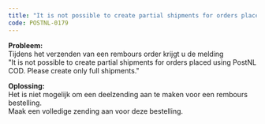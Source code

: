 ```yaml
---
title: "It is not possible to create partial shipments for orders placed using PostNL COD."
code: POSTNL-0179
---
```


<div class="columnLayout single" data-layout="single">
<div class="cell normal" data-type="normal">
<div class="innerCell">
<p><strong>Probleem: <br></strong>Tijdens het verzenden van een rembours order krijgt u de melding <br>"It is not possible to create partial shipments for orders placed using PostNL COD. Please create only full shipments."</p>
<p><strong>Oplossing: </strong><br>Het is niet mogelijk om een deelzending aan te maken voor een rembours bestelling. <br>Maak een volledige zending aan voor deze bestelling.</p></div>
</div>
</div>